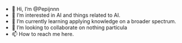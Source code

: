 - 👋 Hi, I’m @Pepijnnn
- 👀 I’m interested in AI and things related to AI.
- 🌱 I’m currently learning applying knowledge on a broader spectrum.
- 💞️ I’m looking to collaborate on nothing particula
- 📫 How to reach me here.

<!---
Pepijnnn/Pepijnnn is a ✨ special ✨ repository because its `README.md` (this file) appears on your GitHub profile.
You can click the Preview link to take a look at your changes.
--->
